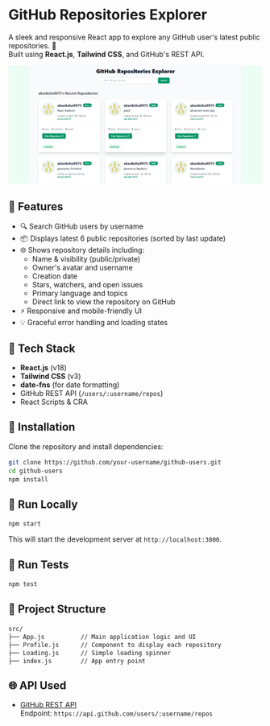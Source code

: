 # GitHub Repositories Explorer

A sleek and responsive React app to explore any GitHub user's latest public repositories. 🌿  
Built using **React.js**, **Tailwind CSS**, and GitHub's REST API.

![Screenshot](src/screenshot.png)
## 🚀 Features

- 🔍 Search GitHub users by username
- 📦 Displays latest 6 public repositories (sorted by last update)
- 🌐 Shows repository details including:
  - Name & visibility (public/private)
  - Owner's avatar and username
  - Creation date
  - Stars, watchers, and open issues
  - Primary language and topics
  - Direct link to view the repository on GitHub
- ⚡ Responsive and mobile-friendly UI
- 💡 Graceful error handling and loading states

## 💪 Tech Stack

- **React.js** (v18)
- **Tailwind CSS** (v3)
- **date-fns** (for date formatting)
- GitHub REST API (`/users/:username/repos`)
- React Scripts & CRA

## 📆 Installation

Clone the repository and install dependencies:

```bash
git clone https://github.com/your-username/github-users.git
cd github-users
npm install
```

## 🔄 Run Locally

```bash
npm start
```

This will start the development server at `http://localhost:3000`.

## 🧪 Run Tests

```bash
npm test
```

## 📁 Project Structure

```
src/
├── App.js          // Main application logic and UI
├── Profile.js      // Component to display each repository
├── Loading.js      // Simple loading spinner
├── index.js        // App entry point
```

## 🌐 API Used

- [GitHub REST API](https://docs.github.com/en/rest)  
  Endpoint: `https://api.github.com/users/:username/repos`


